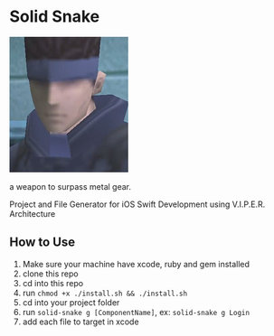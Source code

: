 # Solid Snake

![solid-snake](./solid-snake.jpg)

a weapon to surpass metal gear.

Project and File Generator for iOS Swift Development using V.I.P.E.R. Architecture 

## How to Use
1. Make sure your machine have xcode, ruby and gem installed
2. clone this repo
3. cd into this repo
4. run `chmod +x ./install.sh && ./install.sh`
5. cd into your project folder
6. run `solid-snake g [ComponentName]`, ex: `solid-snake g Login`
7. add each file to target in xcode
